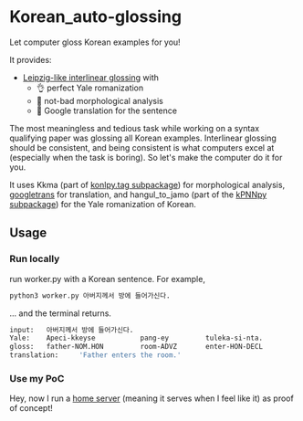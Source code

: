 # Korean_auto-glossing
Let computer gloss Korean examples for you!

It provides:
 * [Leipzig-like interlinear glossing](https://www.eva.mpg.de/lingua/resources/glossing-rules.php) with
   * 👌 perfect Yale romanization
   * 🙂 not-bad morphological analysis
   * 🔄 Google translation for the sentence
 
The most meaningless and tedious task while working on a syntax qualifying paper was glossing all Korean examples. Interlinear glossing should be consistent, and being consistent is what computers excel at (especially when the task is boring). So let's make the computer do it for you.

It uses Kkma (part of [konlpy.tag subpackage](https://konlpy.org/en/latest/api/konlpy.tag/#module-konlpy.tag._kkma)) for morphological analysis, [googletrans](https://github.com/ssut/py-googletrans) for translation, and hangul_to_jamo (part of the [kPNNpy subpackage](https://github.com/stannam/KPNN)) for the Yale romanization of Korean.

## Usage
### Run locally
run worker.py with a Korean sentence. For example,

```bash
python3 worker.py 아버지께서 방에 들어가신다.
```

... and the terminal returns.

```bash
input:   아버지께서 방에 들어가신다.
Yale:    Apeci-kkeyse           pang-ey         tuleka-si-nta.
gloss:   father-NOM.HON         room-ADVZ       enter-HON-DECL
translation:     'Father enters the room.'
```

### Use my PoC 
Hey, now I run a [home server](http://128.189.191.7:7113/) (meaning it serves when I feel like it) as proof of concept! 
